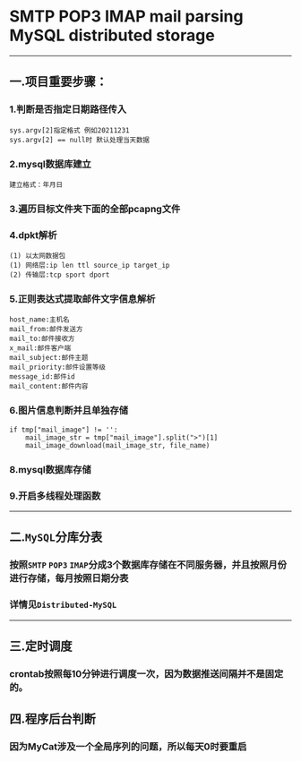 # SMTP POP3 IMAP mail parsing MySQL distributed storage
****
## 一.项目重要步骤：
### 1.判断是否指定日期路径传入
    sys.argv[2]指定格式 例如20211231
    sys.argv[2] == null时 默认处理当天数据
### 2.mysql数据库建立
    建立格式：年月日
### 3.遍历目标文件夹下面的全部pcapng文件
### 4.dpkt解析
    (1) 以太网数据包
    (1) 网络层:ip len ttl source_ip target_ip
    (2) 传输层:tcp sport dport
### 5.正则表达式提取邮件文字信息解析
    host_name:主机名
    mail_from:邮件发送方
    mail_to:邮件接收方
    x_mail:邮件客户端
    mail_subject:邮件主题
    mail_priority:邮件设置等级
    message_id:邮件id
    mail_content:邮件内容
### 6.图片信息判断并且单独存储
    if tmp["mail_image"] != '':
        mail_image_str = tmp["mail_image"].split(">")[1]
        mail_image_download(mail_image_str, file_name)
### 8.mysql数据库存储
### 9.开启多线程处理函数
****
## 二.`MySQL`分库分表
### 按照`SMTP` `POP3` `IMAP`分成3个数据库存储在不同服务器，并且按照月份进行存储，每月按照日期分表
### 详情见`Distributed-MySQL`
****
## 三.定时调度
### crontab按照每10分钟进行调度一次，因为数据推送间隔并不是固定的。
## 四.程序后台判断
### 因为MyCat涉及一个全局序列的问题，所以每天0时要重启
